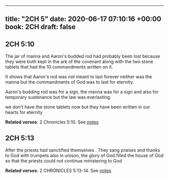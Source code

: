
---
title: "2CH 5"
date: 2020-06-17 07:10:16 +00:00
book: 2CH
draft: false
---

## 2CH 5:10

The jar of manna and Aaron's budded rod had probably been lost because they were both kept in the ark of the covenant along with the two stone tablets that had the 10 commandments written on it.

It shows that Aaron's rod was not meant to last forever neither was the manna but the commandments of God was to last for eternity.

Aaron's budding rod was for a sign, the manna was for a sign and also for temporary sustenance but the law was everlasting.

we don't have the stone tablets now but they have been written in our hearts for eternity

**Related verses**: 2 Chronicles 5:10. See [notes](https://my.bible.com/notes/3453772922929013377)


## 2CH 5:13

After the priests had sanctified themselves . They sang praises and thanks to God with trumpets also in unison, the glory of God filled the house of God so that the priests could not continue ministering to God

**Related verses**: 2 CHRONICLES 5:13-14. See [notes](https://my.bible.com/notes/2801658991087444089)

